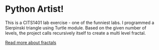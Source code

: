 # Python Artist!

This is a CITS1401 lab exercise - one of the funniest labs. 
I programmed a Sierpinski triangle using Turtle module. Based on the given number of levels, the project calls recursively itself to create a multi level fractal.

[Read more about fractals](https://en.wikipedia.org/wiki/Sierpinski_triangle)
